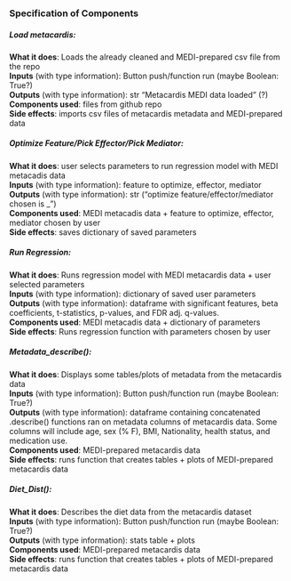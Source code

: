 ### Specification of Components

##### Load metacardis:

**What it does**: Loads the already cleaned and MEDI-prepared csv file from the repo<br>
**Inputs** (with type information): Button push/function run (maybe Boolean: True?)<br> 
**Outputs** (with type information): str “Metacardis MEDI data loaded” (?)<br>
**Components used**: files from github repo<br>
**Side effects**: imports csv files of metacardis metadata and MEDI-prepared data<br>

##### Optimize Feature/Pick Effector/Pick Mediator:

**What it does**: user selects parameters to run regression model with MEDI metacadis data<br>
**Inputs** (with type information): feature to optimize, effector, mediator<br>
**Outputs** (with type information): str (“optimize feature/effector/mediator chosen is _”)<br> 
**Components used**: MEDI metacadis data + feature to optimize, effector, mediator chosen by user<br>
**Side effects**: saves dictionary of saved parameters<br>

##### Run Regression:

**What it does**: Runs regression model with MEDI metacardis data + user selected parameters<br>
**Inputs** (with type information): dictionary of saved user parameters<br>
**Outputs** (with type information): dataframe with significant features, beta coefficients, t-statistics, p-values, and FDR adj. q-values.<br> 
**Components used**: MEDI metacadis data + dictionary of parameters<br>
**Side effects**: Runs regression function with parameters chosen by user<br>

##### Metadata_describe():

**What it does**: Displays some tables/plots of metadata from the metacardis data<br>
**Inputs** (with type information): Button push/function run (maybe Boolean: True?)<br>
**Outputs** (with type information): dataframe containing concatenated .describe() functions ran on metadata columns of metacardis data. Some columns will include age, sex (% F), BMI, Nationality, health status, and medication use.<br>
**Components used**: MEDI-prepared metacardis data<br>
**Side effects**: runs function that creates tables + plots of MEDI-prepared metacardis data<br>

##### Diet_Dist():
**What it does**: Describes the diet data from the metacardis dataset<br>
**Inputs** (with type information): Button push/function run (maybe Boolean: True?)<br>
**Outputs** (with type information): stats table + plots<br>
**Components used**: MEDI-prepared metacardis data<br>
**Side effects**: runs function that creates tables + plots of MEDI-prepared metacardis data<br>

